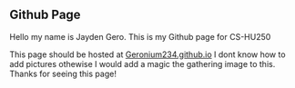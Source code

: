 ## Github Page

Hello my name is Jayden Gero. This is my Github page for CS-HU250

This page should be hosted at [Geronium234.github.io](https://Geronium234.github.io)
I dont know how to add pictures othewise I would add a magic the gathering image to this. Thanks for seeing this page!
